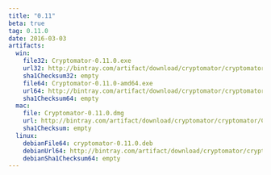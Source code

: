 ```yaml
---
title: "0.11"
beta: true
tag: 0.11.0
date: 2016-03-03
artifacts:
  win:
    file32: Cryptomator-0.11.0.exe
    url32: http://bintray.com/artifact/download/cryptomator/cryptomator/Cryptomator-0.11.0.exe
    sha1Checksum32: empty
    file64: Cryptomator-0.11.0-amd64.exe
    url64: http://bintray.com/artifact/download/cryptomator/cryptomator/Cryptomator-0.11.0-amd64.exe
    sha1Checksum64: empty
  mac:
    file: Cryptomator-0.11.0.dmg
    url: http://bintray.com/artifact/download/cryptomator/cryptomator/Cryptomator-0.11.0.dmg
    sha1Checksum: empty
  linux:
    debianFile64: cryptomator-0.11.0.deb
    debianUrl64: http://bintray.com/artifact/download/cryptomator/cryptomator-deb/pool/contrib/c/cryptomator/cryptomator-0.11.0.deb
    debianSha1Checksum64: empty
---
```

